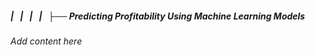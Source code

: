##### |   |   |   |   ├── Predicting Profitability Using Machine Learning Models

*Add content here*